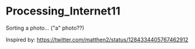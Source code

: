 # Processing_Internet11
Sorting a photo... ("a" photo??)

Inspired by: https://twitter.com/matthen2/status/1284334405767462912
